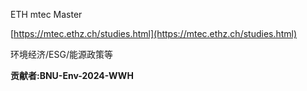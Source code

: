 ETH mtec Master

[https://mtec.ethz.ch/studies.html](https://mtec.ethz.ch/studies.html)

环境经济/ESG/能源政策等

**贡献者:BNU-Env-2024-WWH**